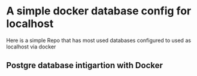 # A simple docker database config for localhost

Here is a simple Repo that has most used databases configured to used as localhost via docker
<h2>Postgre database intigartion with Docker</h2>
